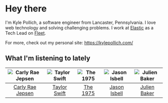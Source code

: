 # Hey there


I'm Kyle Pollich, a software engineer from Lancaster, Pennsylvania. I love web technology and solving challenging problems.
I work at [Elastic](https://www.elastic.co/) as a Tech Lead on [Fleet](https://www.elastic.co/guide/en/fleet/current/fleet-overview.html).

For more, check out my personal site: https://kylepollich.com/

## What I'm listening to lately

<!-- begin artists -->
  |![Carly Rae Jepsen](https://i.scdn.co/image/ab6761610000f1788272bf414106646e0e4a89f3)|![Taylor Swift](https://i.scdn.co/image/ab6761610000f1786a224073987b930f99adc706)|![The 1975](https://i.scdn.co/image/ab6761610000f17889348336354096fd4e36ca73)|![Jason Isbell](https://i.scdn.co/image/ab6761610000f1784d03c4e0dacde5c1702c7c2f)|![Julien Baker](https://i.scdn.co/image/ab6761610000f17809239cf62ab2187c023fcee4)|
  |:---:|:---:|:---:|:---:|:---:|
  |[Carly Rae Jepsen](https://open.spotify.com/artist/6sFIWsNpZYqfjUpaCgueju)|[Taylor Swift](https://open.spotify.com/artist/06HL4z0CvFAxyc27GXpf02)|[The 1975](https://open.spotify.com/artist/3mIj9lX2MWuHmhNCA7LSCW)|[Jason Isbell](https://open.spotify.com/artist/3Q8wgwyVVv0z4UEh1HB0KY)|[Julien Baker](https://open.spotify.com/artist/12zbUHbPHL5DGuJtiUfsip)|
<!-- end artists -->
